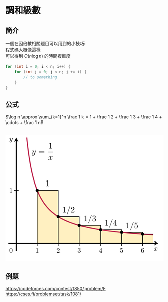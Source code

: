 # 調和級數
## 簡介
一個在因倍數相關題目可以用到的小技巧 \
程式碼大概像這樣 \
可以得到 $O(n \log n)$ 的時間複雜度
```cpp
for (int i = 0; i < n; i++) {
    for (int j = 0; j < n; j += i) {
        // to something
    }
}
```
## 公式
$\log n \approx \sum_{k=1}^n \frac 1 k =  1 + \frac 1 2 + \frac 1 3 + \frac 1 4 + \cdots + \frac 1 n$ \
$\quad$

![](https://github.com/dada878/blog/blob/master/assets/Snipaste_2023-09-09_20-53-54.png?raw=true)
## 例題
https://codeforces.com/contest/1850/problem/F \
https://cses.fi/problemset/task/1081/